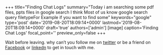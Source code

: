 +++
title="Finding Chat Logs"
summary="Today i am searching some pdf files, ppts files in google search I think Most of us know google search query filetypeFor Example if you want to find some"
keywords="google"
type='post'
date='2019-08-20T18:09:14+0000'
lastmod='2019-08-20T18:09:14+0000'
draft='true'
authors=['admin']
[image]
caption='Finding Chat Logs'
focal_point=''
preview_only=false
+++










Wait before leaving.
why can’t you follow me on <a href="https://twitter.com/arungudelli" target="_blank" rel="noopener">twitter</a> or be a friend on <a href="https://www.facebook.com/gudelliArun" target="_blank" rel="noopener">Facebook</a> or  <a href="https://www.linkedin.com/in/arungudelli/" target="_blank" rel="noopener">linkedn</a> to get in touch with me.







